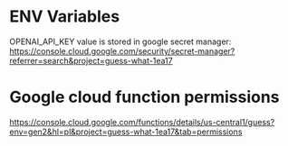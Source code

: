 # ENV Variables

OPENAI_API_KEY value is stored in google secret manager:
https://console.cloud.google.com/security/secret-manager?referrer=search&project=guess-what-1ea17

# Google cloud function permissions

https://console.cloud.google.com/functions/details/us-central1/guess?env=gen2&hl=pl&project=guess-what-1ea17&tab=permissions
